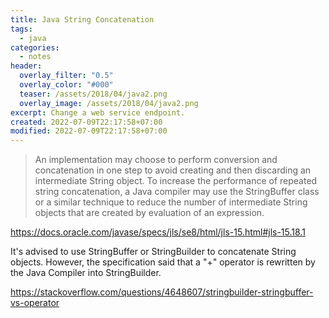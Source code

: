 ```yaml
---
title: Java String Concatenation
tags:
  - java
categories:
  - notes
header:
  overlay_filter: "0.5"
  overlay_color: "#000"
  teaser: /assets/2018/04/java2.png
  overlay_image: /assets/2018/04/java2.png
excerpt: Change a web service endpoint.
created: 2022-07-09T22:17:58+07:00
modified: 2022-07-09T22:17:58+07:00
---
```


> An implementation may choose to perform conversion and concatenation in one step to avoid creating and then discarding an intermediate String object. To increase the performance of repeated string concatenation, a Java compiler may use the StringBuffer class or a similar technique to reduce the number of intermediate String objects that are created by evaluation of an expression.

https://docs.oracle.com/javase/specs/jls/se8/html/jls-15.html#jls-15.18.1

It's advised to use StringBuffer or StringBuilder to concatenate String objects. However, the specification said that a "+" operator is rewritten by the Java Compiler into StringBuilder. 

https://stackoverflow.com/questions/4648607/stringbuilder-stringbuffer-vs-operator
